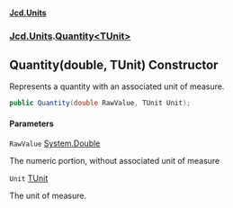 #### [Jcd.Units](index.md 'index')
### [Jcd.Units](Jcd.Units.md 'Jcd.Units').[Quantity&lt;TUnit&gt;](Jcd.Units.Quantity_TUnit_.md 'Jcd.Units.Quantity<TUnit>')

## Quantity(double, TUnit) Constructor

Represents a quantity with an associated unit of measure.

```csharp
public Quantity(double RawValue, TUnit Unit);
```
#### Parameters

<a name='Jcd.Units.Quantity_TUnit_.Quantity(double,TUnit).RawValue'></a>

`RawValue` [System.Double](https://docs.microsoft.com/en-us/dotnet/api/System.Double 'System.Double')

The numeric portion, without associated unit of measure

<a name='Jcd.Units.Quantity_TUnit_.Quantity(double,TUnit).Unit'></a>

`Unit` [TUnit](Jcd.Units.Quantity_TUnit_.md#Jcd.Units.Quantity_TUnit_.TUnit 'Jcd.Units.Quantity<TUnit>.TUnit')

The unit of measure.